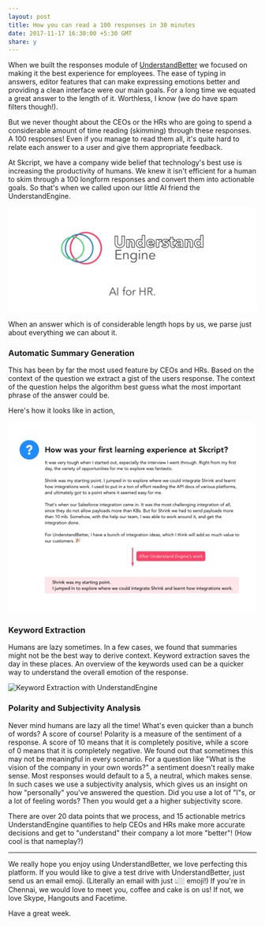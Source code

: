 ```yaml
---
layout: post
title: How you can read a 100 responses in 30 minutes
date: 2017-11-17 16:30:00 +5:30 GMT
share: y
---
```


When we built the responses module of [UnderstandBetter](https://understandbetter.co) we focused on making it the best experience for employees. The ease of typing in answers, editor features that can make expressing emotions better and providing a clean interface were our main goals. For a long time we equated a great answer to the length of it. Worthless, I know (we do have spam filters though!).

<!--break-->

But we never thought about the CEOs or the HRs who are going to spend a considerable amount of time reading (skimming) through these responses. A 100 responses! Even if you manage to read them all, it's quite hard to relate each answer to a user and give them appropriate feedback.

At Skcript, we have a company wide belief that technology's best use is increasing the productivity of humans. We knew it isn't efficient for a human to skim through a 100 longform responses and convert them into actionable goals. So that's when we called upon our little AI friend the UnderstandEngine.

<img src="/public/posts/2017-11-17/understand_engine.jpeg" class="img" alt="UnderstandEngine Logo" />

When an answer which is of considerable length hops by us, we parse just about everything we can about it.

### Automatic Summary Generation

This has been by far the most used feature by CEOs and HRs. Based on the context of the question we extract a gist of the users response. The context of the question helps the algorithm best guess what the most important phrase of the answer could be.

Here's how it looks like in action,

<img src="/public/posts/2017-11-17/automatic_summary.jpeg" class="img" alt="Automatic Summary Generation with UnderstandEngine" />

### Keyword Extraction

Humans are lazy sometimes. In a few cases, we found that summaries might not be the best way to derive context. Keyword extraction saves the day in these places. An overview of the keywords used can be a quicker way to understand the overall emotion of the response.

<img src="/public/posts/2017-11-07/keyword_extraction.jpg" class="img" alt="Keyword Extraction with UnderstandEngine" />

### Polarity and Subjectivity Analysis

Never mind humans are lazy all the time! What's even quicker than a bunch of words? A score of course! Polarity is a measure of the sentiment of a response. A score of 10 means that it is completely positive, while a score of 0 means that it is completely negative. We found out that sometimes this may not be meaningful in every scenario. For a question like "What is the vision of the company in your own words?" a sentiment doesn't really make sense. Most responses would default to a 5, a neutral, which makes sense. In such cases we use a subjectivity analysis, which gives us an insight on how "personally" you've answered the question. Did you use a lot of "I"s, or a lot of feeling words? Then you would get a a higher subjectivity score.

There are over 20 data points that we process, and 15 actionable metrics UnderstandEngine quantifies to help CEOs and HRs make more accurate decisions and get to "understand" their company a lot more "better"! (How cool is that nameplay?)

---

We really hope you enjoy using UnderstandBetter, we love perfecting this platform. If you would like to give a test drive with UnderstandBetter, just send us an email emoji. (Literally an email with just 👆🏼 emoji!) If you're in Chennai, we would love to meet you, coffee and cake is on us! If not, we love Skype, Hangouts and Facetime.

Have a great week.
